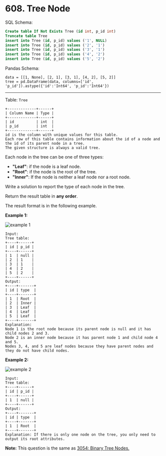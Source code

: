 # 608. Tree Node

SQL Schema:

```sql
Create table If Not Exists Tree (id int, p_id int)
Truncate table Tree
insert into Tree (id, p_id) values ('1', NULL)
insert into Tree (id, p_id) values ('2', '1')
insert into Tree (id, p_id) values ('3', '1')
insert into Tree (id, p_id) values ('4', '2')
insert into Tree (id, p_id) values ('5', '2')
```

Pandas Schema:

```()
data = [[1, None], [2, 1], [3, 1], [4, 2], [5, 2]]
tree = pd.DataFrame(data, columns=['id', 'p_id']).astype({'id':'Int64', 'p_id':'Int64'})
```

---

Table: `Tree`

```()
+-------------+------+
| Column Name | Type |
+-------------+------+
| id          | int  |
| p_id        | int  |
+-------------+------+
id is the column with unique values for this table.
Each row of this table contains information about the id of a node and the id of its parent node in a tree.
The given structure is always a valid tree.
```

Each node in the tree can be one of three types:

- **"Leaf"**: if the node is a leaf node.
- **"Root"**: if the node is the root of the tree.
- **"Inner"**: If the node is neither a leaf node nor a root node.

Write a solution to report the type of each node in the tree.

Return the result table in **any order**.

The result format is in the following example.

**Example 1:**

![example 1](https://assets.leetcode.com/uploads/2021/10/22/tree1.jpg)

```()
Input: 
Tree table:
+----+------+
| id | p_id |
+----+------+
| 1  | null |
| 2  | 1    |
| 3  | 1    |
| 4  | 2    |
| 5  | 2    |
+----+------+
Output: 
+----+-------+
| id | type  |
+----+-------+
| 1  | Root  |
| 2  | Inner |
| 3  | Leaf  |
| 4  | Leaf  |
| 5  | Leaf  |
+----+-------+
Explanation: 
Node 1 is the root node because its parent node is null and it has child nodes 2 and 3.
Node 2 is an inner node because it has parent node 1 and child node 4 and 5.
Nodes 3, 4, and 5 are leaf nodes because they have parent nodes and they do not have child nodes.
```

**Example 2:**

![example 2](https://assets.leetcode.com/uploads/2021/10/22/tree2.jpg)

```()
Input: 
Tree table:
+----+------+
| id | p_id |
+----+------+
| 1  | null |
+----+------+
Output: 
+----+-------+
| id | type  |
+----+-------+
| 1  | Root  |
+----+-------+
Explanation: If there is only one node on the tree, you only need to output its root attributes.
```

**Note:** This question is the same as [3054: Binary Tree Nodes.](https://leetcode.com/problems/binary-tree-nodes/description/)
